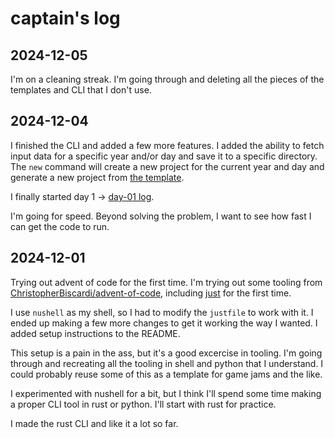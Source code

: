 # captain's log

## 2024-12-05

I'm on a cleaning streak. I'm going through and deleting all the pieces of the
templates and CLI that I don't use.

## 2024-12-04

I finished the CLI and added a few more features. I added the ability to fetch
input data for a specific year and/or day and save it to a specific directory.
The `new` command will create a new project for the current year and day and
generate a new project from [the template](aoc-cli/src/daily-template).

I finally started day 1 -> [day-01 log](2024/day-01/README.md).

I'm going for speed. Beyond solving the problem, I want to see how fast I can
get the code to run.

## 2024-12-01

Trying out advent of code for the first time. I'm trying out some tooling
from
[ChristopherBiscardi/advent-of-code](https://github.com/ChristopherBiscardi/advent-of-code),
including [just](https://github.com/casey/just) for the first time.

I use `nushell` as my shell, so I had to modify the `justfile` to work with it.
I ended up making a few more changes to get it working the way I wanted. I added
setup instructions to the README.

This setup is a pain in the ass, but it's a good excercise in tooling. I'm going
through and recreating all the tooling in shell and python that I understand.
I could probably reuse some of this as a template for game jams and the like.

I experimented with nushell for a bit, but I think I'll spend some time making a
proper CLI tool in rust or python. I'll start with rust for practice.

I made the rust CLI and like it a lot so far.
